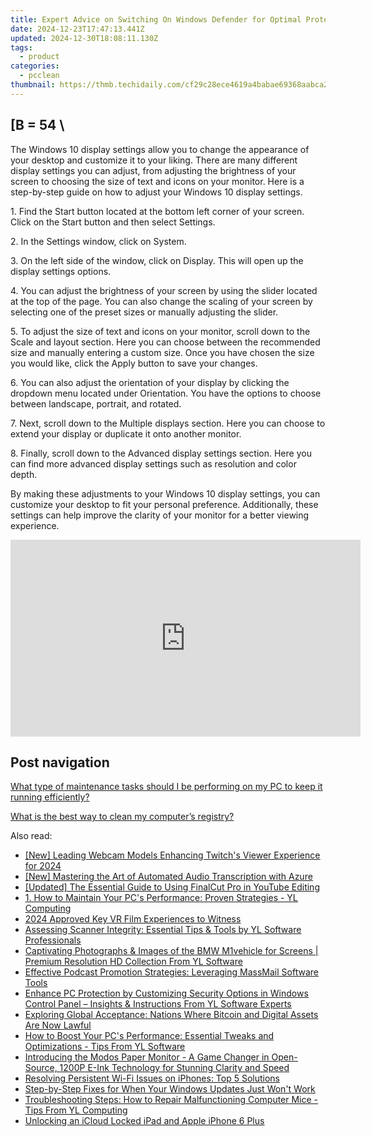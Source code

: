 ```yaml
---
title: Expert Advice on Switching On Windows Defender for Optimal Protection – Insights From YL Software Professionals
date: 2024-12-23T17:47:13.441Z
updated: 2024-12-30T18:08:11.130Z
tags:
  - product
categories:
  - pcclean
thumbnail: https://thmb.techidaily.com/cf29c28ece4619a4babae69368aabca262cca3e6476270a9e9bd6f5a744eb780.jpg
---
```


## \[B = 54 \

The Windows 10 display settings allow you to change the appearance of your desktop and customize it to your liking. There are many different display settings you can adjust, from adjusting the brightness of your screen to choosing the size of text and icons on your monitor. Here is a step-by-step guide on how to adjust your Windows 10 display settings. 

1\. Find the Start button located at the bottom left corner of your screen. Click on the Start button and then select Settings.

2\. In the Settings window, click on System.

3\. On the left side of the window, click on Display. This will open up the display settings options. 

4\. You can adjust the brightness of your screen by using the slider located at the top of the page. You can also change the scaling of your screen by selecting one of the preset sizes or manually adjusting the slider.

5\. To adjust the size of text and icons on your monitor, scroll down to the Scale and layout section. Here you can choose between the recommended size and manually entering a custom size. Once you have chosen the size you would like, click the Apply button to save your changes.

6\. You can also adjust the orientation of your display by clicking the dropdown menu located under Orientation. You have the options to choose between landscape, portrait, and rotated.

7\. Next, scroll down to the Multiple displays section. Here you can choose to extend your display or duplicate it onto another monitor.

8\. Finally, scroll down to the Advanced display settings section. Here you can find more advanced display settings such as resolution and color depth. 

By making these adjustments to your Windows 10 display settings, you can customize your desktop to fit your personal preference. Additionally, these settings can help improve the clarity of your monitor for a better viewing experience.

<!-- affiliate ads begin -->
<iframe width="560" height="315" src="https://www.youtube.com/embed/uzb-0C0xUYA?si=F4MPhdVqyVgx7_8X" title="YouTube video player" frameborder="0" allow="accelerometer; autoplay; clipboard-write; encrypted-media; gyroscope; picture-in-picture; web-share" referrerpolicy="strict-origin-when-cross-origin" allowfullscreen></iframe>
<!-- affiliate ads end -->

## Post navigation

[What type of maintenance tasks should I be performing on my PC to keep it running efficiently?](https://tools.techidaily.com/pcclean/products/)

[What is the best way to clean my computer’s registry?](https://tools.techidaily.com/pcclean/products/)

<ins class="adsbygoogle"
     style="display:block"
     data-ad-format="autorelaxed"
     data-ad-client="ca-pub-7571918770474297"
     data-ad-slot="1223367746"></ins>

<ins class="adsbygoogle"
     style="display:block"
     data-ad-client="ca-pub-7571918770474297"
     data-ad-slot="8358498916"
     data-ad-format="auto"
     data-full-width-responsive="true"></ins>

<span class="atpl-alsoreadstyle">Also read:</span>
<div><ul>
<li><a href="https://desktop-recording.techidaily.com/new-leading-webcam-models-enhancing-twitchs-viewer-experience-for-2024/"><u>[New] Leading Webcam Models Enhancing Twitch's Viewer Experience for 2024</u></a></li>
<li><a href="https://fox-links.techidaily.com/new-mastering-the-art-of-automated-audio-transcription-with-azure/"><u>[New] Mastering the Art of Automated Audio Transcription with Azure</u></a></li>
<li><a href="https://facebook-video-share.techidaily.com/updated-the-essential-guide-to-using-finalcut-pro-in-youtube-editing/"><u>[Updated] The Essential Guide to Using FinalCut Pro in YouTube Editing</u></a></li>
<li><a href="https://discover-awesome.techidaily.com/1-how-to-maintain-your-pcs-performance-proven-strategies-yl-computing/"><u>1. How to Maintain Your PC's Performance: Proven Strategies - YL Computing</u></a></li>
<li><a href="https://extra-support.techidaily.com/2024-approved-key-vr-film-experiences-to-witness/"><u>2024 Approved Key VR Film Experiences to Witness</u></a></li>
<li><a href="https://discover-awesome.techidaily.com/assessing-scanner-integrity-essential-tips-and-tools-by-yl-software-professionals/"><u>Assessing Scanner Integrity: Essential Tips & Tools by YL Software Professionals</u></a></li>
<li><a href="https://discover-awesome.techidaily.com/captivating-photographs-and-images-of-the-bmw-m1vehicle-for-screens-premium-resolution-hd-collection-from-yl-software/"><u>Captivating Photographs & Images of the BMW M1vehicle for Screens | Premium Resolution HD Collection From YL Software</u></a></li>
<li><a href="https://win-extraordinary.techidaily.com/effective-podcast-promotion-strategies-leveraging-massmail-software-tools/"><u>Effective Podcast Promotion Strategies: Leveraging MassMail Software Tools</u></a></li>
<li><a href="https://discover-awesome.techidaily.com/enhance-pc-protection-by-customizing-security-options-in-windows-control-panel-insights-and-instructions-from-yl-software-experts/"><u>Enhance PC Protection by Customizing Security Options in Windows Control Panel – Insights & Instructions From YL Software Experts</u></a></li>
<li><a href="https://discover-awesome.techidaily.com/exploring-global-acceptance-nations-where-bitcoin-and-digital-assets-are-now-lawful/"><u>Exploring Global Acceptance: Nations Where Bitcoin and Digital Assets Are Now Lawful</u></a></li>
<li><a href="https://discover-awesome.techidaily.com/how-to-boost-your-pcs-performance-essential-tweaks-and-optimizations-tips-from-yl-software/"><u>How to Boost Your PC's Performance: Essential Tweaks and Optimizations - Tips From YL Software</u></a></li>
<li><a href="https://hardware-updates.techidaily.com/1723862838518-introducing-the-modos-paper-monitor-a-game-changer-in-open-source-1200p-e-ink-technology-for-stunning-clarity-and-speed/"><u>Introducing the Modos Paper Monitor - A Game Changer in Open-Source, 1200P E-Ink Technology for Stunning Clarity and Speed</u></a></li>
<li><a href="https://fox-that.techidaily.com/resolving-persistent-wi-fi-issues-on-iphones-top-5-solutions/"><u>Resolving Persistent Wi-Fi Issues on iPhones: Top 5 Solutions</u></a></li>
<li><a href="https://win-howtos.techidaily.com/step-by-step-fixes-for-when-your-windows-updates-just-wont-work/"><u>Step-by-Step Fixes for When Your Windows Updates Just Won't Work</u></a></li>
<li><a href="https://discover-awesome.techidaily.com/troubleshooting-steps-how-to-repair-malfunctioning-computer-mice-tips-from-yl-computing/"><u>Troubleshooting Steps: How to Repair Malfunctioning Computer Mice - Tips From YL Computing</u></a></li>
<li><a href="https://activate-lock.techidaily.com/unlocking-an-icloud-locked-ipad-and-apple-iphone-6-plus-by-drfone-ios/"><u>Unlocking an iCloud Locked iPad and Apple iPhone 6 Plus</u></a></li>
</ul></div>

